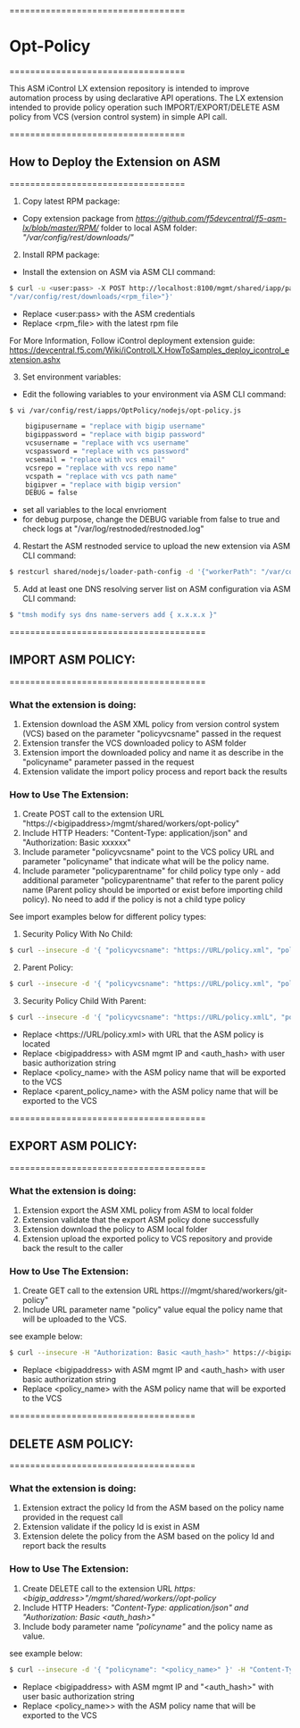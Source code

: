 ==================================

# Opt-Policy

==================================

This ASM iControl LX extension repository is intended to improve automation process by using declarative API operations.
The LX extension intended to provide policy operation such IMPORT/EXPORT/DELETE ASM policy from VCS (version control system) in simple API call.

==================================

## How to Deploy the Extension on ASM

==================================

1. Copy latest RPM package:

  - Copy extension package from _https://github.com/f5devcentral/f5-asm-lx/blob/master/RPM/_ folder to local ASM folder:
   _"/var/config/rest/downloads/"_

2. Install RPM package:

- Install the extension on ASM via ASM CLI command:
```sh
$ curl -u <user:pass> -X POST http://localhost:8100/mgmt/shared/iapp/package-management-tasks -d '{ "operation":"INSTALL","packageFilePath":
"/var/config/rest/downloads/<rpm_file>"}'
```
- Replace \<user:pass\> with the ASM credentials
- Replace \<rpm_file\> with the latest rpm file

For More Information, Follow iControl deployment extension guide: https://devcentral.f5.com/Wiki/iControlLX.HowToSamples_deploy_icontrol_extension.ashx

3. Set environment variables:

- Edit the following variables to your environment via ASM CLI command:

```sh
$ vi /var/config/rest/iapps/OptPolicy/nodejs/opt-policy.js

    bigipusername = "replace with bigip username"
    bigippassword = "replace with bigip password"
    vcsusername = "replace with vcs username"
    vcspassword = "replace with vcs password"
    vcsemail = "replace with vcs email"
    vcsrepo = "replace with vcs repo name"
    vcspath = "replace with vcs path name"
    bigipver = "replace with bigip version"
    DEBUG = false
  ```
- set all variables to the local envrioment
- for debug purpose, change the DEBUG variable from false to true and check logs at "/var/log/restnoded/restnoded.log"

4. Restart the ASM restnoded service to upload the new extension via ASM CLI command:

```sh
$ restcurl shared/nodejs/loader-path-config -d '{"workerPath": "/var/config/rest/iapps/OptPolicy"}'
```

5. Add at least one DNS resolving server list on ASM configuration via ASM CLI command:

```sh
$ "tmsh modify sys dns name-servers add { x.x.x.x }"
```

======================================

## IMPORT ASM POLICY:

======================================

### What the extension is doing:
1. Extension download the ASM XML policy from version control system (VCS) based on the parameter "policyvcsname" passed in the request
2. Extension transfer the VCS downloaded policy to ASM folder
3. Extension import the downloaded policy and name it as describe in the "policyname" parameter passed in the request
4. Extension validate the import policy process and report back the results


### How to Use The Extension:
1. Create POST call to the extension URL "https://\<bigipaddress\>/mgmt/shared/workers/opt-policy"
2. Include HTTP Headers: "Content-Type: application/json" and "Authorization: Basic xxxxxx"
3. Include parameter "policyvcsname" point to the VCS policy URL and parameter "policyname" that indicate what will be the policy name.
4. Include parameter "policyparentname" for child policy type only - add additional parameter "policyparentname" that refer to the parent policy name (Parent policy should be imported or exist before importing child policy). No need to add if the policy is not a child type policy

See import examples below for different policy types:

1. Security Policy With No Child:
```sh
$ curl --insecure -d '{ "policyvcsname": "https://URL/policy.xml", "policyname": "<policy_name>" }' -H "Content-Type: application/json" -H "Authorization: Basic <auth_hash>" -X POST https://<bigipaddress>/mgmt/shared/workers/opt-policy
```
2. Parent Policy:
```sh
$ curl --insecure -d '{ "policyvcsname": "https://URL/policy.xml", "policyname": "<policy_name>" }' -H "Content-Type: application/json" -H "Authorization: Basic <auth_hash>" -X POST https://<bigipaddress>/mgmt/shared/workers/opt-policy
```
3. Security Policy Child With Parent:
```sh
$ curl --insecure -d '{ "policyvcsname": "https://URL/policy.xmlL", "policyname": "<policy_name>", "policyparentname": "<parent_policy_name>" }' -H "Content-Type: application/json" -H "Authorization: Basic <auth_hash>" -X POST https://<bigipaddress>/mgmt/shared/workers/opt-policy
```

- Replace \<https://URL/policy.xml\> with URL that the ASM policy is located
- Replace \<bigipaddress\> with ASM mgmt IP and \<auth_hash\> with user basic authorization string
- Replace \<policy_name\> with the ASM policy name that will be exported to the VCS
- Replace \<parent_policy_name\> with the ASM policy name that will be exported to the VCS


======================================

## EXPORT ASM POLICY:

======================================

### What the extension is doing:
1. Extension export the ASM XML policy from ASM to local folder
2. Extension validate that the export ASM policy done successfully
3. Extension download the policy to ASM local folder
3. Extension upload the exported policy to VCS repository and provide back the result to the caller  

### How to Use The Extension:
1. Create GET call to the extension URL https://<bigipaddress>/mgmt/shared/workers/git-policy"
2. Include URL parameter name "policy" value equal the policy name that will be uploaded to the VCS.

see example below:

```sh
$ curl --insecure -H "Authorization: Basic <auth_hash>" https://<bigipaddress>/mgmt/shared/workers/opt-policy?policy=<policy_name>
```

- Replace \<bigipaddress\> with ASM mgmt IP and <auth_hash> with user basic authorization string
- Replace \<policy_name\> with the ASM policy name that will be exported to the VCS


====================================

## DELETE ASM POLICY:

====================================

### What the extension is doing:
1. Extension extract the policy Id from the ASM based on the policy name provided in the request call
2. Extension validate if the policy Id is exist in ASM
3. Extension delete the policy from the ASM based on the policy Id and report back the results

### How to Use The Extension:
1. Create DELETE call to the extension URL _https:<bigip_address>"/mgmt/shared/workers//opt-policy_
2. Include HTTP Headers: _"Content-Type: application/json" and "Authorization: Basic <auth_hash>"_
3. Include body parameter name _"policyname"_ and the policy name as value.

see example below:

```sh
$ curl --insecure -d '{ "policyname": "<policy_name>" }' -H "Content-Type: application/json" -H "Authorization: Basic <auth_hash>" -X DELETE https://<bigipaddress>/mgmt/shared/workers/opt-policy
```

- Replace \<bigipaddress\> with ASM mgmt IP and "\<auth_hash\>" with user basic authorization string
- Replace \<policy_name>\> with the ASM policy name that will be exported to the VCS

